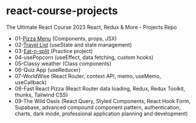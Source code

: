 # react-course-projects
The Ultimate React Course 2023 React, Redux &amp; More - Projects Repo

* 01-[Pizza Menu](https://fast-react-pizza-menu.netlify.app) (Components, props, JSX)
* 02-[Travel List](https://travel-list-jonas.netlify.app) (useState and state management)
* 03-[Eat-n-split](https://eat-n-split.netlify.app) (Practice project)
* 04-usePopcorn (useEffect, data fetching, custom hooks)
* 05-Classy weather (Class components)
* 06-Quiz App (useReducer)
* 07-WorldWise (React Router, context API, memo, useMemo, useCallback)
* 08-Fast React Pizza (React Router data loading, Redux, Redux Toolkit, thunks, Tailwind CSS)
* 09-The Wild Oasis (React Query, Styled Components, React Hook Form, Supabase, advanced compound component pattern, authentication, charts, dark mode, professional application planning and development)
